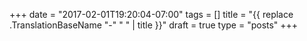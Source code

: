 +++
date = "2017-02-01T19:20:04-07:00"
tags = []
title = "{{ replace .TranslationBaseName "-" " " | title }}"
draft = true
type = "posts"
+++



